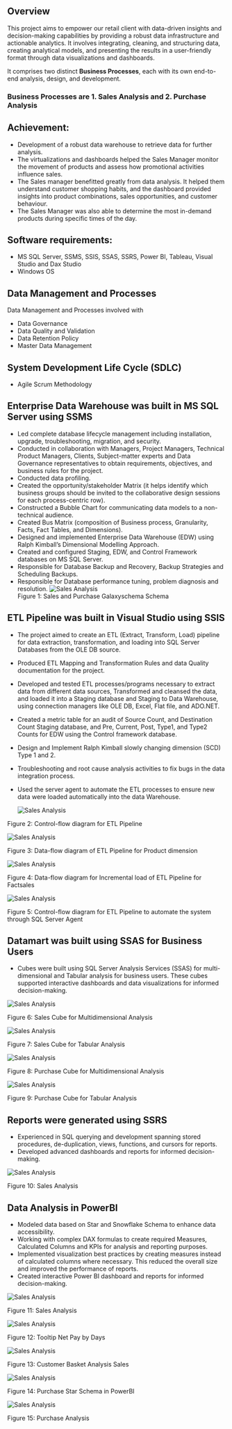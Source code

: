 ## Overview
This project aims to empower our retail client with data-driven insights and decision-making capabilities by providing a robust data infrastructure and actionable analytics. It involves integrating, cleaning, and structuring data, creating analytical models, and presenting the results in a user-friendly format through data visualizations and dashboards.

It comprises two distinct **Business Processes**, each with its own end-to-end analysis, design, and development.
### Business Processes are 1. Sales Analysis and 2. Purchase Analysis

## Achievement:
- Development of a robust data warehouse to retrieve data for further analysis.
- The virtualizations and dashboards helped the Sales Manager monitor the movement of products and assess how promotional activities influence sales.
- The Sales manager benefitted greatly from data analysis. It helped them understand customer shopping habits, and the dashboard provided insights into product combinations, sales opportunities, and customer behaviour.
- The Sales Manager was also able to determine the most in-demand products during specific times of the day.

## Software requirements:
- MS SQL Server, SSMS, SSIS, SSAS, SSRS, Power BI, Tableau, Visual Studio and Dax Studio
- Windows OS

## Data Management and Processes
Data Management and Processes involved with
- Data Governance
- Data Quality and Validation
- Data Retention Policy
- Master Data Management

## System Development Life Cycle (SDLC)
- Agile Scrum Methodology

## Enterprise Data Warehouse was built in MS SQL Server using SSMS
- Led complete database lifecycle management including installation, upgrade, troubleshooting, migration, and security.
- Conducted in collaboration with Managers, Project Managers, Technical Product Managers, Clients, Subject-matter experts and Data Governance representatives to obtain requirements, objectives, and business rules for the project.
- Conducted data profiling.
- Created the opportunity/stakeholder Matrix (it helps identify which business groups should be invited to the collaborative design sessions for each process-centric row).
- Constructed a Bubble Chart for communicating data models to a non-technical audience. 
- Created Bus Matrix (composition of Business process, Granularity, Facts, Fact Tables, and Dimensions).
- Designed and implemented Enterprise Data Warehouse (EDW) using Ralph Kimball’s Dimensional Modelling Approach.
- Created and configured Staging, EDW, and Control Framework databases on MS SQL Server.
- Responsible for Database Backup and Recovery, Backup Strategies and Scheduling Backups.
- Responsible for Database performance tuning, problem diagnosis and resolution.
![Sales Analysis](https://github.com/sshahidul29/Sales-and-Procurement-Data-Integration-and-Analytics-Framework/blob/main/Figures/Galaxyschema.PNG)  
Figure 1: Sales and Purchase Galaxyschema Schema

## ETL Pipeline was built in Visual Studio using SSIS

- The project aimed to create an ETL (Extract, Transform, Load) pipeline for data extraction, transformation, and loading into SQL Server Databases from the OLE DB source.
- Produced ETL Mapping and Transformation Rules and data Quality documentation for the project.
- Developed and tested ETL processes/programs necessary to extract data from different data sources, Transformed and cleansed the data, and loaded it into a Staging database and Staging to Data Warehouse, using connection managers like OLE DB, Excel, Flat file, and ADO.NET.
- Created a metric table for an audit of Source Count, and Destination Count Staging database, and Pre, Current, Post, Type1, and Type2 Counts for EDW using the Control framework database.
- Design and Implement Ralph Kimball slowly changing dimension (SCD) Type 1 and 2.
- Troubleshooting and root cause analysis activities to fix bugs in the data integration process.
- Used the server agent to automate the ETL processes to ensure new data were loaded automatically into the data Warehouse.

  
  ![Sales Analysis](https://github.com/sshahidul29/Sales-and-Procurement-Data-Integration-and-Analytics-Framework/blob/main/Figures/SalesCETL.PNG)

 Figure 2: Control-flow diagram for ETL Pipeline

  ![Sales Analysis](https://github.com/sshahidul29/Sales-and-Procurement-Data-Integration-and-Analytics-Framework/blob/main/Figures/Product.PNG)

 Figure 3: Data-flow diagram of ETL Pipeline for Product dimension

 ![Sales Analysis](https://github.com/sshahidul29/Sales-and-Procurement-Data-Integration-and-Analytics-Framework/blob/main/Figures/SalesETL.PNG)

Figure 4: Data-flow diagram for Incremental load of ETL Pipeline for Factsales

![Sales Analysis](https://github.com/sshahidul29/Sales-and-Procurement-Data-Integration-and-Analytics-Framework/blob/main/Figures/Control.PNG)

Figure 5: Control-flow diagram for ETL Pipeline to automate the system through SQL Server Agent

## Datamart was built using SSAS for Business Users

- Cubes were built using SQL Server Analysis Services (SSAS) for multi-dimensional and Tabular analysis for business users. These cubes supported interactive dashboards and data visualizations for informed decision-making.

 ![Sales Analysis](https://github.com/sshahidul29/Sales-and-Procurement-Data-Integration-and-Analytics-Framework/blob/main/Figures/SalesM.PNG)

Figure 6: Sales Cube for Multidimensional Analysis

 ![Sales Analysis](https://github.com/sshahidul29/Sales-and-Procurement-Data-Integration-and-Analytics-Framework/blob/main/Figures/salesTab.PNG)

Figure 7: Sales Cube for Tabular Analysis

![Sales Analysis](https://github.com/sshahidul29/Sales-and-Procurement-Data-Integration-and-Analytics-Framework/blob/main/Figures/PurchaseM.PNG)

Figure 8: Purchase Cube for Multidimensional Analysis

 ![Sales Analysis](https://github.com/sshahidul29/Sales-and-Procurement-Data-Integration-and-Analytics-Framework/blob/main/Figures/PurchaseTab.PNG)

Figure 9: Purchase Cube for Tabular Analysis

## Reports were generated using SSRS

- Experienced in SQL querying and development spanning stored procedures, de-duplication, views, functions, and cursors for reports.
- Developed advanced dashboards and reports for informed decision-making.
  
 ![Sales Analysis](https://github.com/sshahidul29/Sales-and-Procurement-Data-Integration-and-Analytics-Framework/blob/main/Figures/ReportS.PNG)

Figure 10: Sales Analysis

## Data Analysis in PowerBI

- Modeled data based on Star and Snowflake Schema to enhance data accessibility.
- Working with complex DAX formulas to create required Measures, Calculated Columns and KPIs for analysis and reporting purposes.
- Implemented visualization best practices by creating measures instead of calculated columns where necessary. This reduced the overall size and improved the performance of reports.
- Created interactive Power BI dashboard and reports for informed decision-making.
   
 ![Sales Analysis](https://github.com/sshahidul29/Sales-and-Procurement-Data-Integration-and-Analytics-Framework/blob/main/Figures/SalesPB1.PNG)

Figure 11: Sales Analysis

 ![Sales Analysis](https://github.com/sshahidul29/Sales-and-Procurement-Data-Integration-and-Analytics-Framework/blob/main/Figures/SalesPB2.PNG)

Figure 12: Tooltip Net Pay by Days

 ![Sales Analysis](https://github.com/sshahidul29/Sales-and-Procurement-Data-Integration-and-Analytics-Framework/blob/main/Figures/SalesPB4.PNG)

Figure 13: Customer Basket Analysis Sales

 ![Sales Analysis](https://github.com/sshahidul29/Sales-and-Procurement-Data-Integration-and-Analytics-Framework/blob/main/Figures/PurchaseModel.PNG)

Figure 14: Purchase Star Schema in PowerBI

 ![Sales Analysis](https://github.com/sshahidul29/Sales-and-Procurement-Data-Integration-and-Analytics-Framework/blob/main/Figures/PurchasePB.PNG)

Figure 15: Purchase Analysis
